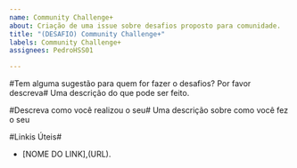 ```yaml
---
name: Community Challenge+
about: Criação de uma issue sobre desafios proposto para comunidade.
title: "(DESAFIO) Community Challenge+"
labels: Community Challenge+
assignees: PedroHSS01

---
```


#Tem alguma sugestão para quem for fazer o desafios? Por favor descreva#
Uma descrição do que pode ser feito.

#Descreva como você realizou o seu#
Uma descrição sobre como você fez o seu

#Linkis Úteis#
- [NOME DO LINK],(URL).
